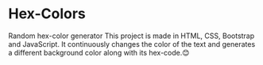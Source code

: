 # Hex-Colors
Random hex-color generator
This project is made in HTML, CSS, Bootstrap and JavaScript. 
It continuously changes the color of the text and generates a different background color along with its hex-code.😊 
